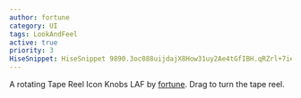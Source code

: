```yaml
---
author: fortune
category: UI
tags: LookAndFeel
active: true
priority: 3
HiseSnippet: HiseSnippet 9890.3oc088uijdajX8How31uy2Ae4tGfIBH.qRZrl+7ieDFG7ZI40P3jr23UwWBDbz0Zld2chlc5MyLqr0YX.i7BjWj7PbuIIOB2afCqePxpX28pUB5et0xRa2UQxhEKVr9EY+3a1c91auc2MqN4de5W+xsqN4Gd5S95qu64evy2b40q9nOb0I+fS+3xeV89e8K2b6sauX0Im71+B.1I26cVg+4e8m99atZy0mus+UqV8a1c44a+3Kewk20+1G+v+gKu5pGs4hse5kuPfc3gez46t9C1c0tWUni29TypWt47ubyy19K2.n8VmVHhe9EWd2tadxcata6sqN4cd+cW70O4469cWS3+at71K+hq1Bevt5IkNh95Gs6pK.JF91Uevyu7pKdbc9d6pRu739r+soY+e2oexkWbY666bgeDB3rdKj7iSdKM481JxyJIOif7N.IchfjdGhj9aN8Imeyku7tNDfd9KO8it9ts27zME1tjTHbW8Ve1e7zOXWAiqu6AuXyWt8Q2T9PqE2OXLqOyaLu2OYZ5G+iO6wat642Nccgaeagyuk+7eX5dS26G+i+2e1eu9Om8oad41e81sWcFrrMBE+yz8JPt8ty9pM2zv9yeYoWO6u+rJYc9MaKbKXntegLNVC97a+pm84Wr4tMkV9YVqYs0jW6J+mP4exqmSqct3Z6x7Za1CezZV9Fgai909JbqKu1lbJ3lRyBk+a4+CeUxVZxhBifasyO2vv.CWTgQAAWngPt7W8pAAZtClPULJCBP3cLhPGlPDlpCRY1K6CXLWb89HsNqnyP4+L2lHNad8xhlHJ8Wr2Aoz5jZDlK7IepBOsrF3Eh9GHZaq4KVrABt.PblFavU5pndoJ3Wuz5eWzrNZzDna8TpwkbN+5A97rccz2nfYCRSBJzstuNUHN+v5XA4E4ZfW06Nqecav8kVGzxQDCrvkwuwAnHYdEQUj6PvCivsdSQV02PnrfqG.m0tdxtDaXTnduh+MOyKvHbf90BHVX80zZuccPSAERz5ETfGEYFV.syUDbHuVx+J+mV2WHlXV25z5kVuWlGyC6SMDiAAWl8ovfr2DJaRCsad8habos05hnWVuINT1e0ZsszZXARsCsranw4J+MqZpUVZhVrWfAG3JN8ZSnr3uTQHx6SjStER2C2CVZgPP9EoCTM0LwDJHn27LU3Vj3AiQF2fpTTgehQ.EsG3Ak9eogPgY5LZhzBa56DwBn0ZO0TVXYiwnPhN8dHmoLIg08JqxV3bgQNsMJlH3VGPmXEAREREtuH0iJKEH.qj8dHgrOIBfZKemHbUsthMxVuXZDWuDzHT.5abBfoYzj.nf12HAPUMptti.r9KP.3idEQ.bk9P.zfMp4CYXVDK64ITfSMRdUWjQk.0w.2Mpohfijk3AwlQIQ0f3oCqXLxNRNUvK.gDTqAOUgUUMy.1IF6ryxNEfRh80KOIMWgi7qNbT.I0FgxJKpVCgOAH.57Rhky3ZXynb.J3uzXDARQRGNr9k67oxzcQ0d7zWSCgBolmkvifxCihOiG8Fk6dAYz9VOmhC3LkdHzWrgMt3YKML.soM8tzoDSxN.XgMM+Hsh1fzof40diP2JpKuCNiGTRPKanPto.ZYCRqwEtGxK6fKcbZtevFvZTrmxPkEZl8jdJwxCv6MK8ysbjsNBL.4KWiBKqWS3VPAFfQYg1nT1GfGlJEhrrhGREdlki68.rELk5bYPirZdxepNQvEUsfJH5Z6KTVOsrKmHbi3SwJePyJJl+PFSlZpX08Pg8OILDD3Ud8Dsnez0LRxBexoWMCzhMAuH2BGVJogkhotcq7lqZ4EaGLngeUyzxzICRw4.tCgPHuPLE4rzSa5qFxEnyEjKmF5f.FCvrgLw9mZ5tLrlI1brYV6VmLP68pcAvU0aqKDPRaUdRQlQdi.aNnknpu+fS5y6lilH4CkLogzuRXLUYZpMOdV4yR83PqWudBNA48x0qA0OVPtUvJKB.V8FPX4wzbRpfpdGNzA3wx4pc0KJNYNhlzvM2Lp+EN4y25dqEM9XP+6DdPFgPgoNLEKy5vbCtOMbBRhLEk.WD+UqRI7bRF1L5jg3vqxXMG5iLuYQbNdgk0orkv3AnfNjTatGXe25vK+sTu+AUL5yvgiElRQ4HLZG.nuaV4Aq1RBfg1QXdzTDfBZ8Ov3GLkorbk7xEGssPfzVpKaTLRcdVaefC+FBdwoSssXfhNWEJ3zzfoCkM7wYA7AaAKm1D6RNfjt1ZxBkG5DebzbzhKG9nZ0UaRLbxdWtxMimTKMmErxtM2l4E223XK75fCV2UlOSfdCyrzoKRaaiGLhfaDAfHM8Cf83QDB3f2PKxCFMZicKTIXaY02nLEnAoMhNvYx1odoQyLKpCZG7hxvJIbaYG3R2oQPsdhVjap5KZRWzTvrdSV4j+k9LDT7NqMzsrGawJ8eKp2kUNQZo64KFjAkfFzdomwnc0BoXI3ExY8AORDMGrk2ojyKKJcxCNppnpWsH3kSPfaYRipg59NCZ2xpcYksQ8.CT1sl06xJ1Krj5VnM5ty75bm3K6uRZwqhWJYgQOYTcff2XIiA3EOGE0GszSOtHEiEwM7x0NOYw.u3QA8QL7IhaTou40ZM3n27BqxJR2Z8ivQv1jzpMuUyb40qpzQQMf1EHPklKI3ut8j9DANAnmAM3A1ezDJyGSjy5B+M4PF1EfTc.5bnSrE1p2.GH2ApSvY1WvtdN33g4tosVdNIwvx1X2UCEFzkMyl6jpGR6FheTl2YU8ivoi91DH6X6pZbfprgvGD.mCa6TBTTBUQICNAtSEYHvKpnzAiqX0FsvNLFFOJZrr6HiH.xCj6b7Xrvlw6ENdi5w5anFP.nILLQ7JV4TtwAALEI1VRvHonmGk8gcq3yTrWjKXY5rEJZj6cxGvmZF46WH5UzbKctQ0pxH6TuJXfhXklICH0wBLzL5Lyt0HOZMPmbSwq1UcQSbzcF2HvT.HvEGB2pAUkTMZECSuPioYcOTvdL5cJqN5l9iNjoUHttGmbbdqU1BAHnGlayZm9rDK6uaKHztk8NOUXSOXCh1hJHR.ldOTnsf4fm3yNGg1998EXTaX2ehhZfnaPctsKXUzMG0wVKtvZSW3f0nMGDsvw0W3g.4Nnt1Q9mT8KKhGcJ4eVNX.7BOZFmBgDqNtRB43nEqBmKQm9017hV.4aLAP8scPidjb0pJiXY6d5roEJGNUunYZtivTRgwBeDgz1VIbNnuh0orjBrKF1yvNBF4b.X65yUwc7td9dfwRezrWwGQdTRexBrism3JLtNIc7Cgvz3D4LBE.lFk1ssUC9fIs4oTREH3FNZ.ZIJaWWFG15f5fISOuMfpTqlSCb1dhmrb37jyS1FERY2xnWfEgobSfLxA6Sxo8jEvzNdGlOvA62LjEtMN8fanfDYpOGP+TWFMQH04yfqNZSbAiLl6JrW6FbBd1H1Sq8tFTU21PBBQCwFvSNeyZq.wNMbT+aKyjjKS5P24EpayHJ5nEI1t6sq0gixKSJWBXL5PCDVKTmAGEqlbf+08AGNUTGZXGmYG1x7405XBBY6.Wpp1EkWqi1F.zQQoOUOrQiAHO5V5wt0O.GRkAEgGx5xz3HfwKUXeadfFAKwLMKIfdaHZcFN0woVzSTAiCi1a2A.fGoVfqoMhhdLk8JY7HgHVlhR6usCgvRkWRvvE03iNFO2WD.dgZH.9e2TIKcVeTk1xdLUA6TTjOFAtN6yWMzn662LmMnt4dZWPvrZ6UtO55tONQKRdVSIyD7rEWAYngI8frbPjs6b3n0t4wfZjASK7bV+q1wOyQz3MOXAu1vMvwj.z15Z4aoLwmyid6xfmn7IL.OuHaNwfkfCBvE0ACgKPM3.Atj+1.GVbICqi6iPt5sTnAunVdtyByrpPBVvKLcKa4X0FphYSKh9ENFCUw2.2W5.QPz++P24pt6Wf8Wn26AlcSAzWXJ82.B0L1wHD3rgI7WwQmRF5jyPl8w5OI2odGGABsWS91XLAXOqs3m7nqNHAzDccJtsskkFKvMVaFQRxlyzRGNVtHK8klYN+2t94HbLRh0.QfIIVf.F7ybCC7bTiBCNv3LQXNB7oChPQF.C8dSzJvwggatky2qVrz0DADxcfAol8ocQVygxKow8yb9wX9BaDT2eLxtMmbOSLoD+D8bYr0k0y.BS6iAtR5S8TD6FprnHmRhJwUSinn1Er7RCkAVNcf5piI2SwriDDGJiqkVFVgvUNqgmVnvbyjXf1spEvEIoFR6hQQBEscwVhxw5IQsAIQQ+mKth8iuhGcxiAOFgnxbw2SBeYutOMZcn2zm8l0Cg+z5kZb2Sg7wAW03CVMzhCdlhYMXz.KcEfLx55ISagi3DgAKMLlHrjB0pEXQdeapae+2DF.41cIMvQQOIOddtmKQTvwpP.l+cquYyiDHjbzvJL.IqFhImxFILzN5t.SOlNC83l+jzgwd0QAt8hAKqivBsqoevLpy+MCdF8ae1bzluVX+DXpRpwfvxona8jOxgFuErzoB6HsnB1UjXPHBt04t4wfu3KUX4kAvvghXJXa5vD4sncP7bsmDlbUsAYVZz7qC9RuNJ3iSvnPzgGTg6rXhcJo5eNQQUy58bTJlkdk55FqA9miYetOBbMgREB.EwIAz40VYJ30sE18IbpdugNJB8VA1.oWSoYyUR8TGLBcIJS897hDNJbaPOZVpB6yJh2yAcmcH2Qkw4rJqWN494P9MEdlrZXtSeEYlPe5OqSpumR+GArYA1h5frlrH3HVONAn18tzHnhUTDuSvl291fBGrkFPPrxJ24glTWgxwbI2RTSOw33FOeSupomwcprS5ZbOjR44pGENQDPQCAqocGiGbyVDHPJ8TihCF2Tv.5d5x4QggAUXqkpNww9jNF1s90AtXCXnAF7cFiokSFmk4bCNvUUynYLvobmGHqBjCtk1WxH.1G5GrQjyiBgQUR5aABSeiXPUyVeRzJeEmLBp4FWXwyACpAORInkASQCQYKE50WkGMKsUCQfBpAiPA8rB9hgBcDAt5t2a.7IdaBFRjd+aU05pFHvc5I9X1P7WgvgSXhJRzvNLdlAVYrzriDfBh2LPnPK54pGChiwLJp2boCF0TaCZoScBGqsbIq1rsw0iwI3uPDxLUs5Gb6k5LFkWCFdN4bbMJX3vC143jeUhpagRPuW43unNEpEXpzCuYNl34ZwgaGJ99.oUhPHw10qMflxxZtV+40ktIgGVYQwVLy547xx.pylQzUhddNgMTsbPYjWJ3NSVHWWCmGLu165.4yD7xXT0lcbUcncensDCI.b4MCZdAK1NJScsSTDKNYUgSQJQ8iJumCRMyUk2f3skrBQHS5jQA40AGxQKbJMAFxIBkePqLpZXMOZqAdGCqtUUSksNXlkG5fKVdMgQsppMMRQYuiRhzKT2RVTCkzT.riL1U2WyikUW3mMM5f3WRAOPl7UGf5NGSWrmNEtpKjKcEiptZc9tDYMn.FYoOX6EfEryMRcwTOrEj6j4Vw8pIB3j2jSnbgJcCivTNWSXXlp0lNzThovVFTVB5duGASz4ljFLXufMJKtObaiQbyC5EAIF+.ip8VLX+habSRO6WRbTsnzPitBHW.XW+a0MvP2Wn9dsEAVMNOqfC646FImFmdvNOrNCDUhud5EU2pAnzVxpAXYQUg69pRKin1DyMWmyTBClDvk9kikbeTS.FKSgwZ8qPUOs.iLWd4w50VhhbfQT+3zIDbWvmXInACWhKwZxDy5sxzcupF0o75fZiJXIjyVgWTSjVTfgpL02hb4DZfpUsUlRoVO9evTB2mH1KyVeyXvUvohJ7bZWC07MR0jffPHgkP6xHnCfWYDm6vK1klzw.yR1VwvSTb4EvAmpZQ4D20Mm0cPtnyCqJAxrBKcM3F5Cp.t8sfILT2FQZlV6B+v8XJxLRe61snMvCT4tjZsG3iogKYCmyZFCn1LbCQKKSG+SXL6GpWIzdm4dOTDOR4gJtqdQd70bBY0IiHUurfHBQtpg0UtI4AsuYW0PJMwBtuyJHg1nxvpkbmHsTZ7ihLU3Lt9JA6gjtV5ssYItsxnyazBGOCOmmFOa6VTUpOwFJkAHn7ENy9g2jnyCtZS2pRVhzPgvSh.bjWrG3eGeJsvYbC2t.eyMv52V5rugisZnkdTUXi70KGQfTfKB8FG2QGV6U0X+G4XVmjWdEwjfKVZYeT1W5apWPCI0AfCNFN0zOAyAmN9aoZMiDIamnh3MIB8usqeCuRCjwCsCA3KGaKqLX.GZvyX1t4SHRTjVVjlNO0u7d3wYn54EUADZ5gGGDhbpAvxpCqmR43nOunu7lsyw.0NyFEByXhr4SYybUfuHjyhIYV6rKJ3nGo1V7rh0JQdQb6So8yoZcTmoYf5f9dVlWpW3hEkes8hlAESSCCQpGckZo7MzA85MocorjXLqtgxKbEEJVrB0PPVisEUIvKxqfS2OAz3wftC3RINSa48blI5X3YqD3dHgGqHfipk59KZoq5h.dlovLmN7jVbipvfpIwF5FJKXAAbqBAGBxjVPqnsYo6BMmDwuafm1CNpoqGaAOeuQDajcbng699mUpBvqxi0IrHmJonj3JHiGoUov5MksqKHvk4O4WSfsGNIWfmWpvKaqBZJDTMY5t8.xKnAayxpCaBMgmQAbvypCfJVg4sNAcpXVqVFCNQpigmsXRDh1ENLN15Iny5nf54aGFOSxzRs5rCmvANvUyg6EoiJE8nqc2Ql0U9PQXxE6HP19Ju2ffmxyUDbruBxi+xn44bGTVqS5KkH5Coi841YxiW7Cbo10ucS5KV.k445nWlm5hV2MK6+3ZcE4C4PpSaPHwFJHY3nPwjiiU3zPQM24OfY95KDefpKTBLDgecAOyRx1ZNg1+972Ejwhtluy0s8JdsDBqNzIuAvKKcAfE9VG352qB7nlJbC5HiNg2VwdoxjOnhg.np0YZgXvMDhgWCXNHF3NCmJk51gP8+Mf.F05VUCXI6PmkVVPOJB0JrHXz6ghbb+Z1lnfCbmE5vXrHiAiiz0VDtMetYeUhKVewlrLmnnP0CYq99VhKQ9ktaEg05qGKtD3ZH.A8d3hmtvUDKUcFKq08epV0Og5y1gSWsxfAWVqn7OFtcLSTbVZddA5szkrLpS214iECtzkwIZ6hs6cmiecJBRSz50GhEcJVGBtLa0DyE77NRuhM46EgBt0UWDJbYCWkFbbjVzufAyc6wsvUmSOHf4sotOj4gZPIwUBGsRD3IgSTJpjGEgZgdZzw9Ov2uxNEhJ8cRtfvOd93VI7LxX4BDYQUfHToVL2szlLJTjvm.cOrh0zmN47CjOU1KQ13HWPGuMNxw8pLgtk0VQkDRtjE6EIgpGnZRKHCkAYnqUd4gaUx.nPcHpkTjpq2j+ERxtCurT0ehJJLqrNfhfuTbgjLwxooggmutMca4ipvhVuvsyjmHCAn.BdenWbYKb0l1PHDEuxHn3qNlqYw07B3upFCq0Nw8K22dxFTDeVc+xC5vcAmnAh8hh8LnC3okbzXgiA+.3h.V+sLBmd59OKuaCToP50HHeBffEO0TDOwboWow6wfLpWBIvVZU6iN48LleSWDxmQX0bpcgJmWODTa3lK2r9uf8nvQjqAqb8E9YQEnML6xM3.qQKchmxa645Iv0erDi.KAkaQUOpFCOU9hrAxfVvkYMKJhzQMKYd9HMaqVSijKIbB73.npIAa2GjL8x2z0RjIAWt+IeIcxhM118g.tpKCYvMPVSyvA4YcT7hLelcgvsW9S830WiMpgineu+ga5T2xbvFZtH9l5kxdvzML2NlrGnbVl6FcEHY.w8ZhjJZoEwNbS4n61NAFyC77d0glvpv.6gjxlRSq+Cj0OxT8ww6goO23MhFC4koYUXwErTReeJxbM.W8fxwwAUTtxAYWfQpa3NaidQEpXjSiWY3YJN6UlbZuRl1ixEUt.Uh1hR1eF0C1WCVzUjdYKT2GOLbG5GZiBAEaT2DN15mtAnG7odOvudRpmrEaaB.wlLpsICutY87XGVqi5V00MSMZ3CkXi22dWb361i16v5iQAuKIPSFkClTjnpwIfC5fvzV5jtoJM3bbnpmkuYC8xL.8eTOFfWqwdkD3naFQRUH.8xXHrVGTNRSl3oKfKRodQyY4vimqoROG99D9TMrUs7rl4X0jjOO.jEibp0izyFRGCfAYDueCU6URhDKO2Ghb8BNkjaljTogC6URV70za+0R8UYyYzcwrmqvG5B1rvN5mT23sXOKdP94bNcLXA6b6uTHvZiOMDC09kkDhrSvoWMWDWilpguptmpkn1EPd.C7UnoeI8yrhs9pogewVRrkstvvbbYs3w0Iyo.KIyVP8gOhyqBUImIg0sx21NmUCMwdRN2enNzb.m5QjJDFq+Rj7EUwrSVkjUie60fLGaBIIPkpS6QjhbjLIunL11iLEvKFDSbX4GkTkHtebQjtczw56pSbHP70v.GauwQ5w.SucOT695CpwrL.pVwXX4D4nCrUp6FRK0PyRujB8zUhFCDzZW6IC.F.ZW8b6Hdt16pAUvOFTgWG7LEePyZyY+1exz8TuenO3pcat3Q2r6Ee3l61b+C+zhBO+nS3eN1qc5Yu+u3vuyo5Wsz2+W75ejSOH1G7ENsVIiwX6BLwwEoVXiApzMNHB3tnX3HPongjeMctiifygads1Whs0Z7I+yTCuM8lhFq3B1OajNDcX3SxyY8oFFXolK5.Lid9EIwg2.vW6Pf0R1aFB4Q30hFsBWAbww5crbkffZf3N1fmv062ZgExf4hgqM4sruhGp0kOsjNZGCSgvxQZ4BcOBXXvf.tfcPfsE5VGqgW6X29sErUCzva7GteSQzr+C0sS0syLBV512S.ms7wqsqXEYkVn4pk2J5Yz5b7dQGZFY4ZC8B+D6R.Wn3.WGU914vMD183z8LUy77H6vGPEFLTp29VSgqxQCDvOQqBYBFkcqbIp3SkHDPeaX34kglihpv0gkVAF.ZbzyTxAfgFrvmjbvNVKVTKZeFHrZ.VNxxLbAXWGUsXJdwJnDs3OnrJcsUMH7o8Pvyuwlbiay2C.DK53Y41Kcag+pIcz1NaNLHj9bGsaiVJJNrhVwjgC+lOzTTBYPBNYtSPB0nSUEsV2QvvRWiYlOuuR3vxQ.lwnjmBGArq5pVqlab3qf0A.xJz586PaiDe4XsErU+fvl3cSGqiwT91HX9VvHDkacK9xVr2tGSOxeMsLJXXvyEZYT.Mn64w39DhVu0dygAsd7M5a+1NU2TEVNdOiAh7HcM6FUahRWLv9wUziapQdkHN7Y8i0s5rRUtSn5iLm3.vsbE.cXfP7l8VAvogtl1sAVTteiqy4TMu+9kFL95sEa24B5nTm3sbV.OfuSBU0tJXnR9iASokeutkpP69IHF50EOlDZUDvvmw7X6VbKN3pU1PuVDV3aTIiQzvLqdHd3hHiQvX3ZTQMFXhidsTwwwfqjObdePDXEfLPLLUAD1zd.wWPrd+N.zhuocGpS0qWivpTi+vcaYWPLcj1B6YBMYngFBQYfulqGri8zq8UU5rYhbhLvAczq1X5AOLVeWNF2qg2k6Xq1dokPWqzJLgizVp9DOV+VmAGDNZUZpMrzisi6HPg3.J4DCfgKZrU1zIAP3dicjtE7kCi.fvpVMBPz9j1nv4hhghF90NSWyMvBiZwJ6arl3R8VqrhAbxNcrFKW91uigP820PLMfvvtG748tYuM8zNj5xTQVlpY5z.Bl.Yv2gZsa8wffoCbQZrvA5WqvLFXgAiJdpUu4siWvbC1Dz8XDZkF3DB7gCssQM3fEyGood9JikpRitYkoBTUHw8IV3qhN0EjSD+xAAAROIogM5FxRdGpkzGXVqtU7tba8ZUog1TgreKQQhktctUYn4CKi0pVXFAfCzsRFwObrlikqg438MKTcX3vnjZmlSQu1H2PhGvSPYICgiALBGGtkMZct+t41TVfIxuCkyBr.5d8d18FBlMCIMWgZjpqAkAK4CCpoDggMIUy2eWUPUF4pANiECrDNregImVDB8b1UmeiPvy09hrx2p0iS7MEAbm373SIvr40AdhgqmhUtP8VCEqOHwAUBDwK+UKwDuAvW7i+LXn59N3ZUMETO3OE3KKRm60fCTcf0N1UADN5btueBJKAATR0kPYktw.OVpZkuCvgCnoqZTqflT91.YI12ekqcCt2f2ORqHmrhVCphLshHSACNKv2qetwdETfaEPmD8ZYEeo0RteNHLLCsp.NtWSsydo9LQaw5erGDJMvLdWhDVqp.yE+VMxLTAQUGSUjj.sEAyQ.xO8CShWHq8CDEmWCFdUsQn4XX+omPAaTN0IkS48RNu5ckCtrWx3ipAyRXcKh0vgzm.9nYpgEQTIHsv93kWA95SboFZURu+aM0.Bsa26ggxWQ2ZdG0.qOfTuNDvrOIezvG6fXR7reOuW6oWfs5igumtxthlan.AExj2694QLf+puesDiTQoIPnrh2qA8kzHX7MJtm0R9sNRhvBUpjh7dllUTfmb4RhPTi.8qDQuPV5K8XBzMhKqKlVTuD7LTro49Z.GUb4OWYQwOX.zSBijAXDuX+3AJZFXQ5KFT+prMqY.IpLOp2WX58MVfvBcUFauI9yA8r2H+UAvR+LXzgm4aUYtd4mlUT+T62PCBAxMLI4I9QEvG4XSJ+spZNJdvHhZN+r38zmpx.qpu42b0p3822vMheOCnWMSuNH0P4PzEcn2NLAqMROUJ0BfZgUooddk6WvB7sHvoIPiiT8jq9EYi5su7CZOmRdtTk8xKspI1G.Nxad06ksnLyfq3QZT5CyIY6NdjIoiIwOzZcEHfMF51ap+PpkauuKtwY.cqUaTvfBfP0Xfb8QlPu8DKpmXaC5LUNEBAX4idPBuWkxVCAwS7yRQg7mGXw7a9XtFZ2oY+diet+a9QYG57dRY1ds3Al198MB0KuR61eGWq2lFyb5xybcWnAWOjt+y6PTqmmew+p0aX4i5c4X5a5O8KgYQ.kp+rOJ98enXJSTqCtdAFacudMt9yNUq.YhNcy4e5dpye5QeQtHsHKwFy5vv4X7SMRs8Y7YMSnjFxHUWJcAurHp4mm+kmo8hQDzTn0KurTvdcedPNyINnqzAdEGDeD4MxB1zGFNFw0OlCBCpePDIKeEbn2lU03ywyna3biCLUeF06mChOy5pSYb7OmSsZjxYdSgSIWNjjOEKc2XgSWLsp7DTpN2LzEsvTVinAYzxZEBRxcDLx6i.jXGeyC7oC09fHw50jYUeEXhxX.xYynV+oV5FcRv4n52ppsZpHcpD3X5uoWBlkBJmyxJut4EiQ7pjUaqpgsTQodp5WZEK3T8MlRalLVhIb4FpQnlW4VAYF46h7Agh5ajx.CHzqD.2AZd0x45Bw.TnMx32LN1bBmMp5lo21IRDvHL+uCT.iuaRh65oFdd7QnGza28zkyPdsR1TobbzgF4DRUYOhhlY+x5YrZZfeZi+i5R5YuR4YZ+Jx4wWekn7cd1169fcu3k6tt7g6+tcTdWn2m5e9A2t8tGu4xqu6Wu6U2c40au+Se00me2k6t99O68l9CSS26Y.Fzuv02276eziN2A+Onvid1Cd5kWcEVgP3O6xOPLYVe1mYVeV4et64WdKPL+iWdATIQku6AY+Y+GG+9eaoC+iHoUmYWs67q97q17z8JIoOd24at5i2s6K+YWewi1t8p6iMqh9CtY6yt7161dyipyi28ha176906tayMe8St5xK1dy6t9r9jb8Y69h+G3L8rKe5Y2u7gGb21e+cEF8Yuaslqd226royN6r+PcJ+yt5p6avRu5d.+GJ+IncaJj2Og9puZCrV7tuKVdVkVcyN32W66+Iv5+c690at3xMWeKNXELe01e4tadwlqt7ed6EENie17d.66AwxGp86m49s.qa3q9szxPeABfc4caeA8wiuJ0pjLbfrGXjNz2k9F+pBAc1z8Jbqh7Kub1kSIt+mCi++v069B6QkVGQ7cUEf1.T2aZ23HQ+wNG3d6IRUklJsXrW9lvG9SU75rcW+K2c21e002+8veSx+iSmMB5oO8fvfYzM6t5ps2bPvvuB8275Z38u9Uu3K1dy5yP4qFhqN4cz+due5w+8dW9yQ+4DCVf3tq+nqu7te0K2d8w9QpeEuprZ0IuESUETuC+kg+ul+kgmXtqt7hUm7u6zwUlUHsu5j68NkN6O8+4+q4gq9tzONU+T9y+sGt5+xGAZege05YhrP3ub6M2cIvSN4C29UWd9V52v96c5Gt81u7tcurv5ZxVqNYhF++p5uv8atd6U3vOcJnWE+3uuOjqV80xO7E6toPgOorge+uETN7pakeeeC8pS9gmFbKFWNFhyB.tAH+NPqZqO9W9e8vmu8xm876jeyJwr4GbrYyO7z9IEh4y+x+8G1mO+oeyC0C2C+m1a39B0v8W8sQHPvE+Twnt5W7PPOMvvqJzFl0k04Axn7MuXyuW9wae0Se5kku4cN8r+CZ1489A+0+y+4+79reuYYNm7gXX0Eae5lWc0c+Fkz0e5+7C+hmUQ+u7zTpXrmM6iq9Nx.bBFv+zy+2zLflxgxvQat9Qm9I6t3UWsonP5CddwHjUezGBe4un7WY.EkZqd+u9kat81sEtyIu8GA6Vu8x6D7g+0e5IukVo1aebkZFgRs8UYcxIBZ7GQz3om9wO5WwDV4ucVihseyD1itY6+yWs85yEe4+ue5i1bw1O559tk+2O7ebyWs8oES.XMNsl+waeVYfjeymtsHC8ju95yk5GdxK1sqXN00OCNUnC3u6gkSnd4O+5Mko9ExN4wOeysvAOkCxTcSoa+zcexFv3oOnbf1WJA9QO65c2rkNLS98evqt8tcunNAJZ5Oc0Sta6KQsqm7YmNGdP4OO8+D7uyeP4e4+Ue+74UeKVysu90725MTt7uEW9aqyffv2dQy24MSz7Q6t5BnWOxIqeqn3lP3+Ffh+aN8wWd24O+va9eqCPuqV881leIM91eJef3O+oOc6420Iv24zG8eUwC+9a3IGvdVwGga.Mxm9Ke0KdRQI54aKi90kCjAq0N4sf8bzmMvmwMtau9B7C+4xeXfV3ymv.sUfqdwlyuY2meNYEEH7+WfeSgltdCp63zOA97Y1QalVs5EWdwke94mq6p8Zn66ZC8eWaX36ZCieWa3720Fl9t1vku4F9IkO+ydUQWLssY0pO4w+bRK7Isi.N4sW8+GXkCaBK
---
```


A rotating Tape Reel Icon Knobs LAF by [fortune](https://forum.hise.audio/user/fortune). Drag to turn the tape reel.